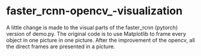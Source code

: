 # faster_rcnn-opencv_-visualization
  A little change is made to the visual parts of the faster_rcnn (pytorch) version of demo.py. The original code is to use Matplotlib to frame every object in one picture in one picture. After the improvement of the opencv, all the direct frames are presented in a picture.
